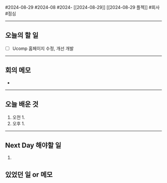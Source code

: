 #2024-08-29 #2024-08 #2024- [[2024-08-29]] [[2024-08-29 플젝]]
#회사 #점심 

---
## 오늘의 할 일
- [ ] Ucomp 홈페이지 수정, 개선 개발
---
## 회의 메모
- 
---
## 오늘 배운 것
1. 오전
    1. 
2. 오후
    1. 
---
## Next Day 해야할 일
1. 


## 있었던 일 or 메모